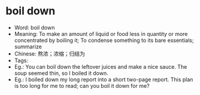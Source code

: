 # boil down

- Word: boil down
- Meaning: To make an amount of liquid or food less in quantity or more concentrated by boiling it; To condense something to its bare essentials; summarize
- Chinese: 熬浓；浓缩；归结为
- Tags: 
- Eg.: You can boil down the leftover juices and make a nice sauce. The soup seemed thin, so I boiled it down.
- Eg.: I boiled down my long report into a short two-page report. This plan is too long for me to read; can you boil it down for me?
